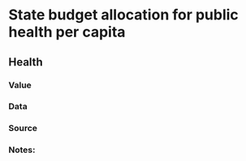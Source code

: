 # State budget allocation for public health per capita

## Health

### Value

### Data

### Source

### Notes: